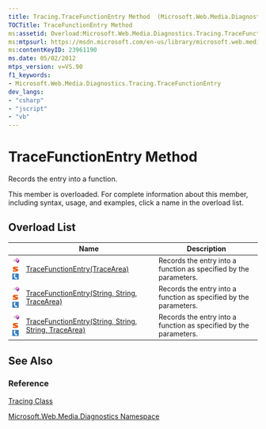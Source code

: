 ```yaml
---
title: Tracing.TraceFunctionEntry Method  (Microsoft.Web.Media.Diagnostics)
TOCTitle: TraceFunctionEntry Method
ms:assetid: Overload:Microsoft.Web.Media.Diagnostics.Tracing.TraceFunctionEntry
ms:mtpsurl: https://msdn.microsoft.com/en-us/library/microsoft.web.media.diagnostics.tracing.tracefunctionentry(v=VS.90)
ms:contentKeyID: 23961190
ms.date: 05/02/2012
mtps_version: v=VS.90
f1_keywords:
- Microsoft.Web.Media.Diagnostics.Tracing.TraceFunctionEntry
dev_langs:
- "csharp"
- "jscript"
- "vb"
---
```


# TraceFunctionEntry Method

Records the entry into a function.

This member is overloaded. For complete information about this member, including syntax, usage, and examples, click a name in the overload list.

## Overload List

||Name|Description|
|--- |--- |--- |
|![Public method](images/Ff728153.pubmethod(en-us,VS.90).gif "Public method")![Static member](images/Ff728153.static(en-us,VS.90).gif "Static member")![Supported by Silverlight for Windows Phone](images/Ff728140.slMobile(en-us,VS.90).gif "Supported by Silverlight for Windows Phone")|[TraceFunctionEntry(TraceArea)](tracing-tracefunctionentry-method-tracearea-microsoft-web-media-diagnostics_1.md)|Records the entry into a function as specified by the parameters.|
|![Public method](images/Ff728153.pubmethod(en-us,VS.90).gif "Public method")![Static member](images/Ff728153.static(en-us,VS.90).gif "Static member")![Supported by Silverlight for Windows Phone](images/Ff728140.slMobile(en-us,VS.90).gif "Supported by Silverlight for Windows Phone")|[TraceFunctionEntry(String, String, TraceArea)](tracing-tracefunctionentry-method-string-string-tracearea-microsoft-web-media-diagnostics_1.md)|Records the entry into a function as specified by the parameters.|
|![Public method](images/Ff728153.pubmethod(en-us,VS.90).gif "Public method")![Static member](images/Ff728153.static(en-us,VS.90).gif "Static member")![Supported by Silverlight for Windows Phone](images/Ff728140.slMobile(en-us,VS.90).gif "Supported by Silverlight for Windows Phone")|[TraceFunctionEntry(String, String, String, TraceArea)](tracing-tracefunctionentry-method-string-string-string-tracearea-microsoft-web-media-diagnostics_1.md)|Records the entry into a function as specified by the parameters.|


## See Also

### Reference

[Tracing Class](tracing-class-microsoft-web-media-diagnostics_1.md)

[Microsoft.Web.Media.Diagnostics Namespace](microsoft-web-media-diagnostics-namespace_1.md)

